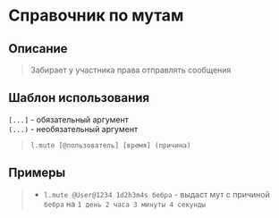 <link rel="stylesheet" href="https://cdn.roblerom.games/css/moderators_cases.css">

# **Справочник по мутам**

## **Описание**

> <span class="text">Забирает у участника права отправлять сообщения</span>

## **Шаблон использования**

`[...]` - обязательный аргумент\
`(...)` - необязательный аргумент

> `l.mute [@пользователь] [время] (причина)`

## **Примеры**

> - `l.mute @User@1234 1d2h3m4s бебра` <span class="text">- выдаст мут с причиной</span> `бебра` <span class="text">на</span> `1 день 2 часа 3 минуты 4 секунды`
